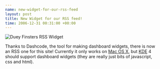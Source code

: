 ```yaml
--- 
name: new-widget-for-our-rss-feed 
layout: post 
title: New Widget for our RSS feed! 
time: 2006-12-31 00:31:00 +00:00 
--- 
```


![Duey Finsters RSS
Widget](http://img216.imageshack.us/img216/1396/picture2tn0.png "Duey Finsters
RSS Widget")

Thanks to Dashcode, the tool for making dashboard widgets, there is now an RSS
one for this site! Currently it only works on [Mac OS X][], but [KDE][] 4
should support dashboard widgets (they are really just bits of javascript, css
and html).

[Mac OS X]: http://www.apple.com/macosx/leopard/index.html "Mac OS X"

[KDE]: http://www.kde.org "K Desktop Enviroment"
